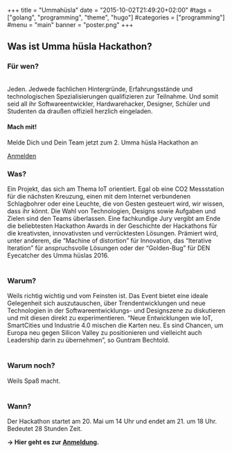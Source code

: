+++
title = "Ummahüsla"
date = "2015-10-02T21:49:20+02:00"
#tags = ["golang", "programming", "theme", "hugo"]
#categories = ["programming"]
#menu = "main"
banner = "poster.png"
+++

## Was ist Umma hüsla Hackathon?

### Für wen?
</br>
Jeden. Jedwede fachlichen Hintergründe, Erfahrungsstände und technologischen Spezialisierungen qualifizieren zur Teilnahme. Und somit seid all ihr Softwareentwickler, Hardwarehacker, Designer, Schüler und Studenten da draußen offiziell herzlich eingeladen.

<div class="card card-block infobox">
	<h4 class="card-title">Mach mit!</h4>
	<p class="card-text">Melde Dich und Dein Team jetzt zum 2. Umma hüsla Hackathon an</p>
	<a href="https://docs.google.com/forms/d/1fHFZq0xMxaysTaisRNxZiyUV6mY7rCAv2DbH6k1WIEM/viewform" class="btn btn-primary" target="new">Anmelden</a>
</div>

### Was?

Ein Projekt, das sich am Thema IoT orientiert. Egal ob eine CO2 Messstation für die nächsten Kreuzung, einen mit dem Internet verbundenen Schlagbohrer oder eine Leuchte, die von Gesten gesteuert wird, wir wissen, dass ihr könnt. Die Wahl von Technologien, Designs sowie Aufgaben und Zielen sind den Teams überlassen. Eine fachkundige Jury vergibt am Ende die beliebtesten Hackathon Awards in der Geschichte der Hackathons für die kreativsten, innovativsten und verrücktesten Lösungen. Prämiert wird, unter anderem, die “Machine of distortion” für Innovation, das “Iterative Iteration” für anspruchsvolle Lösungen oder der “Golden-Bug” für DEN Eyecatcher des Umma hüslas 2016. 
</br>
</br>
### Warum?

Weils richtig wichtig und vom Feinsten ist. Das Event bietet eine ideale Gelegenheit sich auszutauschen, über Trendentwicklungen und neue Technologien in der Softwareentwicklungs- und Designszene zu diskutieren und mit diesen direkt zu experimentieren. “Neue Entwicklungen wie IoT, SmartCities und Industrie 4.0 mischen die Karten neu. Es sind Chancen, um Europa neu gegen Silicon Valley zu positionieren und vielleicht auch Leadership darin zu übernehmen”, so Guntram Bechtold.
</br>
</br>
### Warum noch?

Weils Spaß macht.
</br>
</br>
### Wann?

Der Hackathon startet am 20. Mai um 14 Uhr und endet am 21. um 18 Uhr. Bedeutet 28 Stunden Zeit.

**&rarr; Hier geht es zur <a href="https://docs.google.com/forms/d/1fHFZq0xMxaysTaisRNxZiyUV6mY7rCAv2DbH6k1WIEM/viewform" target="new">Anmeldung</a>.**
